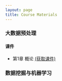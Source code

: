 ```yaml
---
layout: page
title: Course Materials
---
```


### 大数据预处理
#### 课件
- 第1章 概论 [(获取课件)](https://jstrieb.github.io/link-lock/#eyJ2IjoiMC4wLjEiLCJlIjoidTAwaFhZZ3dFOVB6blcxTFV5cXpHZW1wNmREdVlSZVVST01OeGpiV3hBQllYSHlJNTJnRVZQRVZxc2xsL0ZBPSIsInMiOiJzSWc2ZENQeEJxRGVDUFVVS0RGZHVBPT0iLCJpIjoiblVqRHBOREFIVmQwb3BOTSJ9)

### 数据挖掘与机器学习
